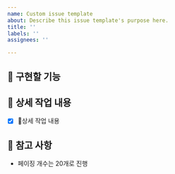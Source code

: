 ```yaml
---
name: Custom issue template
about: Describe this issue template's purpose here.
title: ''
labels: ''
assignees: ''

---
```


## 🤷 구현할 기능


## 🔨 상세 작업 내용

- [x] 상세 작업 내용


## 📄 참고 사항

- 페이징 개수는 20개로 진행
